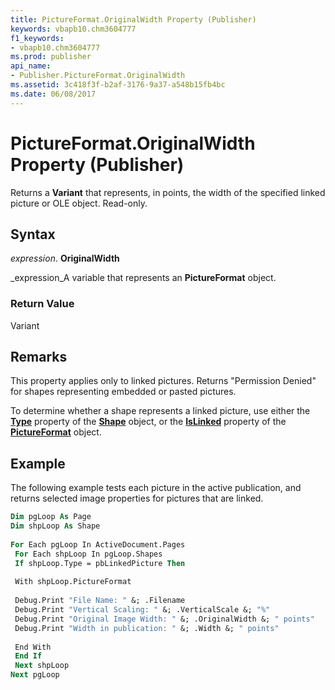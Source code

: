 ```yaml
---
title: PictureFormat.OriginalWidth Property (Publisher)
keywords: vbapb10.chm3604777
f1_keywords:
- vbapb10.chm3604777
ms.prod: publisher
api_name:
- Publisher.PictureFormat.OriginalWidth
ms.assetid: 3c418f3f-b2af-3176-9a37-a548b15fb4bc
ms.date: 06/08/2017
---
```



# PictureFormat.OriginalWidth Property (Publisher)

Returns a  **Variant** that represents, in points, the width of the specified linked picture or OLE object. Read-only.


## Syntax

 _expression_. **OriginalWidth**

 _expression_A variable that represents an  **PictureFormat** object.


### Return Value

Variant


## Remarks

This property applies only to linked pictures. Returns "Permission Denied" for shapes representing embedded or pasted pictures.

To determine whether a shape represents a linked picture, use either the  **[Type](Publisher.Shape.Type.md)** property of the **[Shape](Publisher.Shape.md)** object, or the **[IsLinked](Publisher.PictureFormat.IsLinked.md)** property of the **[PictureFormat](Publisher.PictureFormat.md)** object.


## Example

The following example tests each picture in the active publication, and returns selected image properties for pictures that are linked.


```vb
Dim pgLoop As Page 
Dim shpLoop As Shape 
 
For Each pgLoop In ActiveDocument.Pages 
 For Each shpLoop In pgLoop.Shapes 
 If shpLoop.Type = pbLinkedPicture Then 
 
 With shpLoop.PictureFormat 
 
 Debug.Print "File Name: " &; .Filename 
 Debug.Print "Vertical Scaling: " &; .VerticalScale &; "%" 
 Debug.Print "Original Image Width: " &; .OriginalWidth &; " points" 
 Debug.Print "Width in publication: " &; .Width &; " points" 
 
 End With 
 End If 
 Next shpLoop 
Next pgLoop 

```


